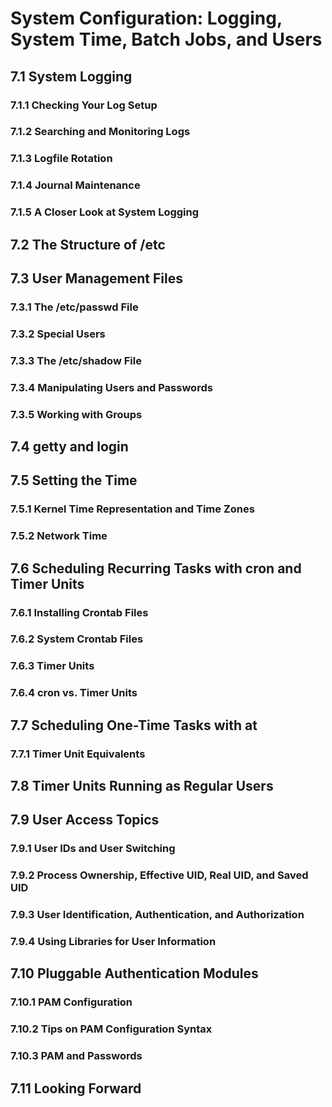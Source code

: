 # System Configuration: Logging, System Time, Batch Jobs, and Users

## 7.1 System Logging

### 7.1.1 Checking Your Log Setup

### 7.1.2 Searching and Monitoring Logs

### 7.1.3 Logfile Rotation

### 7.1.4 Journal Maintenance

### 7.1.5 A Closer Look at System Logging

## 7.2 The Structure of /etc

## 7.3 User Management Files

### 7.3.1 The /etc/passwd File

### 7.3.2 Special Users

### 7.3.3 The /etc/shadow File

### 7.3.4 Manipulating Users and Passwords

### 7.3.5 Working with Groups

## 7.4 getty and login

## 7.5 Setting the Time

### 7.5.1 Kernel Time Representation and Time Zones

### 7.5.2 Network Time

## 7.6 Scheduling Recurring Tasks with cron and Timer Units

### 7.6.1 Installing Crontab Files

### 7.6.2 System Crontab Files

### 7.6.3 Timer Units

### 7.6.4 cron vs. Timer Units

## 7.7 Scheduling One-Time Tasks with at

### 7.7.1 Timer Unit Equivalents

## 7.8 Timer Units Running as Regular Users

## 7.9 User Access Topics

### 7.9.1 User IDs and User Switching

### 7.9.2 Process Ownership, Effective UID, Real UID, and Saved UID

### 7.9.3 User Identification, Authentication, and Authorization

### 7.9.4 Using Libraries for User Information

## 7.10 Pluggable Authentication Modules

### 7.10.1 PAM Configuration

### 7.10.2 Tips on PAM Configuration Syntax

### 7.10.3 PAM and Passwords

## 7.11 Looking Forward
